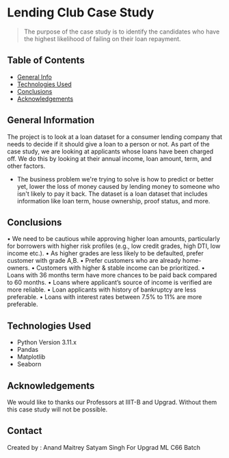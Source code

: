 # Lending Club Case Study
> The purpose of the case study is to identify the candidates who have the highest likelihood of failing on their loan repayment.


## Table of Contents
* [General Info](#general-information)
* [Technologies Used](#technologies-used)
* [Conclusions](#conclusions)
* [Acknowledgements](#acknowledgements)

<!-- You can include any other section that is pertinent to your problem -->

## General Information
The project is to look at a loan dataset for a consumer lending company that needs to decide if it should give a loan to a person or not. 
As part of the case study, we are looking at applicants whose loans have been charged off. We do this by looking at their annual income, loan amount, term, and other factors.
- The business problem we're trying to solve is how to predict or better yet, lower the loss of money caused by lending money to someone who isn't likely to pay it back. The dataset is a loan dataset that includes information like loan term, house ownership, proof status, and more.

<!-- You don't have to answer all the questions - just the ones relevant to your project. -->

## Conclusions
• We need to be cautious while approving higher loan amounts, particularly for borrowers with higher risk
profiles (e.g., low credit grades, high DTI, low income etc.).
• As higher grades are less likely to be defaulted, prefer customer with grade A,B.
• Prefer customers who are already home-owners.
• Customers with higher & stable income can be prioritized.
• Loans with 36 months term have more chances to be paid back compared to 60 months.
• Loans where applicant’s source of income is verified are more reliable.
• Loan applicants with history of bankruptcy are less preferable.
• Loans with interest rates between 7.5% to 11% are more preferable.

<!-- You don't have to answer all the questions - just the ones relevant to your project. -->


## Technologies Used
- Python Version 3.11.x
- Pandas
- Matplotlib
- Seaborn

<!-- As the libraries versions keep on changing, it is recommended to mention the version of library used in this project -->

## Acknowledgements
We would like to thanks our Professors at IIIT-B and Upgrad. Without them this case study will not be possible.



## Contact
Created by :
Anand Maitrey
Satyam Singh
For Upgrad ML C66 Batch


<!-- Optional -->
<!-- ## License -->
<!-- This project is open source and available under the [... License](). -->

<!-- You don't have to include all sections - just the one's relevant to your project -->
